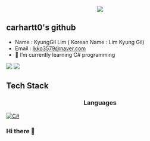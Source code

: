 <p align='center'>
  <a href="https://github.com/carhartt0">
    <img src="https://capsule-render.vercel.app/api?type=waving&color=gradient&fontColor=FFFFFF&height=300&section=header&text=Study%20Repository&fontSize=50"/>
  </a>
</p>

## carhartt0's github
- Name : KyungGil Lim ( Korean Name : Lim Kyung Gil)
- Email : lkko3579@naver.com
- 🌱 I’m currently learning C# programming

<img src="https://github-readme-stats.vercel.app/api?username=carhartt0&theme=synthwave&show_icons=true"/>

<img src="https://github-readme-stats.vercel.app/api/top-langs/?username=carhartt0&theme=synthwave&layout=compact"/>

## Tech Stack
<h3 align='center'>Languages</h3>
<p>
  <a href="https://github.com/carhartt0/StudyWpf.git" target="_blank"><img alt="C#" src="https://img.shields.io/badge/c%23-%23239120.svg?style=flat&logo=c-sharp&logoColor=white"/></a>
</p>

### Hi there 👋

<!--
**carhartt0/carhartt0** is a ✨ _special_ ✨ repository because its `README.md` (this file) appears on your GitHub profile.

Here are some ideas to get you started:

- 🔭 I’m currently working on ...
- 🌱 I’m currently learning ...
- 👯 I’m looking to collaborate on ...
- 🤔 I’m looking for help with ...
- 💬 Ask me about ...
- 📫 How to reach me: ...
- 😄 Pronouns: ...
- ⚡ Fun fact: ...
-->
